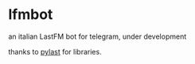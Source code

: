 # lfmbot
an italian LastFM bot for telegram, under development

thanks to [pylast](https://github.com/pylast/pylast) for libraries.
